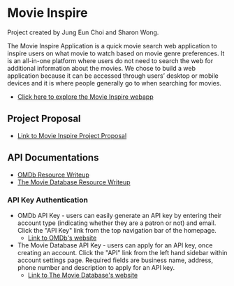 # Movie Inspire
Project created by Jung Eun Choi and Sharon Wong.

The Movie Inspire Application is a quick movie search web application to inspire users on what movie to watch based on movie genre preferences. It is an all-in-one platform where users do not need to search the web for additional information about the movies. We chose to build a web application because it can be accessed through users’ desktop or mobile devices and it is where people generally go to when searching for movies.
- [Click here to explore the Movie Inspire webapp](https://movie-inspire.appspot.com/)

## Project Proposal
- [Link to Movie Inspire Project Proposal](https://docs.google.com/document/d/1LRcR8rvo1qH_PLvQJLMm-YXmiQ6UftWo_TWIjkjDOLI/edit?usp=sharing)

## API Documentations
- [OMDb Resource Writeup](https://docs.google.com/document/d/1Bal9clFqyBLEQ2oYQDX_N3RVxrWEJ8jz5mwZhQiNTcM/edit?usp=sharing)
- [The Movie Database Resource Writeup](https://docs.google.com/document/d/1Qcqx9h6I_AR5YN8bEBRaChqS6wONNnUADE-qxZhExWQ/edit)

### API Key Authentication
- OMDb API Key - users can easily generate an API key by entering their account type (indicating whether they are a patron or not) and email. Click the "API Key" link from the top navigation bar of the homepage.
  - [Link to OMDb's website](http://www.omdbapi.com/)
- The Movie Database API Key - users can apply for an API key, once creating an account. Click the "API" link from the left hand sidebar within account settings page. Required fields are business name, address, phone number and description to apply for an API key.
  - [Link to The Movie Database's website](https://www.themoviedb.org/faq/api)
